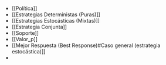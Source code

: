 - [[Política]]
- [[Estrategias Deterministas (Puras)]]
- [[Estrategias Estocásticas (Mixtas)]]
- [[Estrategia Conjunta]]
- [[Soporte]]
- [[Valor_p]]
- [[Mejor Respuesta (Best Response)#Caso general (estrategia estocástica)]]
- 
